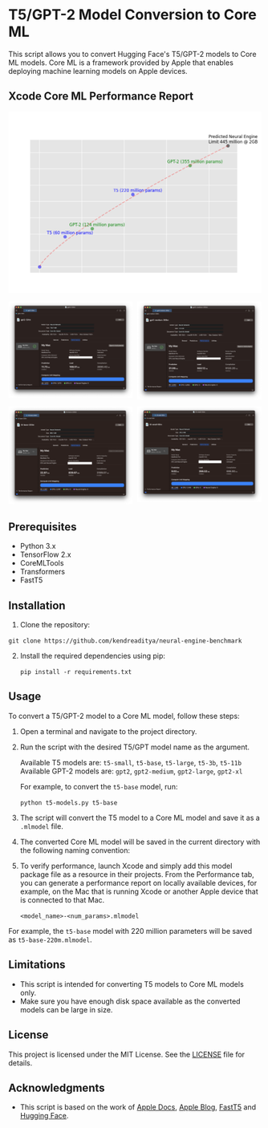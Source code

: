 # T5/GPT-2 Model Conversion to Core ML

This script allows you to convert Hugging Face's T5/GPT-2 models to Core ML models. Core ML is a framework provided by Apple that enables deploying machine learning models on Apple devices.

## Xcode Core ML Performance Report
![](/assets/graph.png)

<div style='display: grid; grid-template-columns: repeat(2, 1fr); grid-gap: 10px;'>
  <div>
    <img src='./assets/gpt2-124m.png#1' alt= 'gpt2-124m'>
  </div>
  <div>
    <img src='./assets/gpt2-medium-355m.png#1' alt='gpt2-355m'>
  </div>
  <div>
    <img src='./assets/t5-base-220m.png#1' alt='t5-220m'>
  </div>
  <div>
    <img src='./assets/t5-small-60m.png#1' alt=;t5-60m'>
  </div>
</div>


## Prerequisites

- Python 3.x
- TensorFlow 2.x
- CoreMLTools
- Transformers
- FastT5

## Installation

1. Clone the repository:

`git clone https://github.com/kendreaditya/neural-engine-benchmark`

2. Install the required dependencies using pip:

   `pip install -r requirements.txt`

## Usage

To convert a T5/GPT-2 model to a Core ML model, follow these steps:

1. Open a terminal and navigate to the project directory.

2. Run the script with the desired T5/GPT model name as the argument.
   
   Available T5 models are: `t5-small`, `t5-base`, `t5-large`, `t5-3b`, `t5-11b`
   Available GPT-2 models are: `gpt2`, `gpt2-medium`, `gpt2-large`, `gpt2-xl`

   For example, to convert the `t5-base` model, run:

   ```python t5-models.py t5-base```

1. The script will convert the T5 model to a Core ML model and save it as a `.mlmodel` file.

2. The converted Core ML model will be saved in the current directory with the following naming convention:

3. To verify performance, launch Xcode and simply add this model package file as a resource in their projects. From the Performance tab, you can generate a performance report on locally available devices, for example, on the Mac that is running Xcode or another Apple device that is connected to that Mac.

   `<model_name>-<num_params>.mlmodel`

For example, the `t5-base` model with 220 million parameters will be saved as `t5-base-220m.mlmodel`.

## Limitations

- This script is intended for converting T5 models to Core ML models only.
- Make sure you have enough disk space available as the converted models can be large in size.

## License

This project is licensed under the MIT License. See the [LICENSE](LICENSE) file for details.

## Acknowledgments

- This script is based on the work of [Apple Docs](https://coremltools.readme.io/docs/composite-operators), [Apple Blog](https://machinelearning.apple.com/research/neural-engine-transformers#figure3), [FastT5](https://github.com/madlag/fastT5) and [Hugging Face](https://huggingface.co/).
